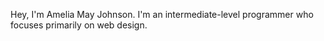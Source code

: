 Hey, I'm Amelia May Johnson. I'm an intermediate-level programmer who focuses primarily on web design.

<!---
TheAmeliaMay/TheAmeliaMay is a ✨ special ✨ repository because its `README.md` (this file) appears on your GitHub profile.
You can click the Preview link to take a look at your changes.
--->
